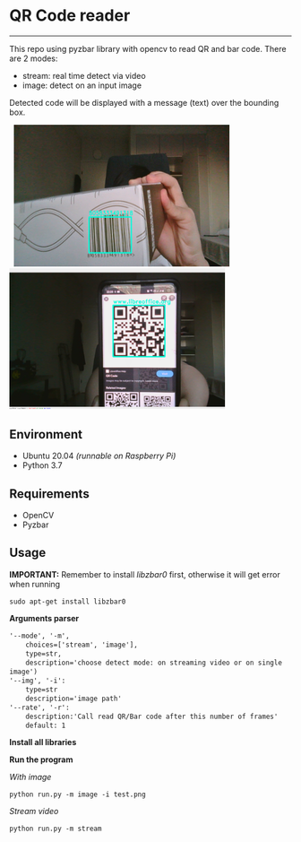 # QR Code reader
---
This repo using pyzbar library with opencv to read QR and bar code. There are 2 modes:
- stream: real time detect via video
- image: detect on an input image

Detected code will be displayed with a message (text) over the bounding box.

<p float="left">
  <img src="images/demo_bar.png" width="385" height=253  hspace="8"/>
  <img src="images/demo_qr.png" width="385" /> 
</p>


## Environment
- Ubuntu 20.04 _(runnable on Raspberry Pi)_
- Python 3.7

## Requirements
- OpenCV
- Pyzbar

## Usage

**IMPORTANT:** Remember to install _libzbar0_ first, otherwise it will get error when running
```
sudo apt-get install libzbar0
```
**Arguments parser**
```
'--mode', '-m', 
    choices=['stream', 'image'],
    type=str, 
    description='choose detect mode: on streaming video or on single image')
'--img', '-i':  
    type=str
    description='image path'
'--rate', '-r':
    description:'Call read QR/Bar code after this number of frames'
    default: 1
```

**Install all libraries**

**Run the program**

_With image_
```
python run.py -m image -i test.png
```

_Stream video_
```
python run.py -m stream
```
